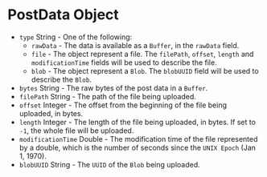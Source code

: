 # PostData Object

* `type` String - One of the following:
  * `rawData` - The data is available as a `Buffer`, in the `rawData` field.
  * `file` - The object represent a file. The `filePath`, `offset`, `length`
    and `modificationTime` fields will be used to describe the file.
  * `blob` - The object represent a `Blob`. The `blobUUID` field will be used to
    describe the `Blob`.
* `bytes` String - The raw bytes of the post data in a `Buffer`.
* `filePath` String - The path of the file being uploaded.
* `offset` Integer - The offset from the beginning of the file being uploaded,
  in bytes.
* `length` Integer - The length of the file being uploaded, in bytes. If set to
  `-1`, the whole file will be uploaded.
* `modificationTime` Double - The modification time of the file represented by
  a double, which is the number of seconds since the `UNIX Epoch` (Jan 1, 1970).
* `blobUUID` String - The `UUID` of the `Blob` being uploaded.
